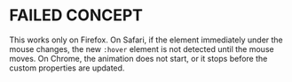 # FAILED CONCEPT #

This works only on Firefox. On Safari, if the element immediately under the mouse changes, the new `:hover` element is not detected until the mouse moves. On Chrome, the animation does not start, or it stops before the custom properties are updated.